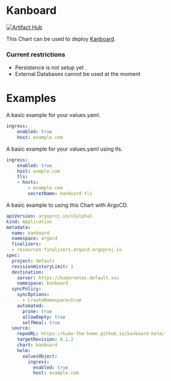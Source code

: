 # Kanboard

[![Artifact Hub](https://img.shields.io/endpoint?url=https://artifacthub.io/badge/repository/kanboard)](https://artifacthub.io/packages/search?repo=kanboard)

This Chart can be used to deploy [Kanboard](https://github.com/kanboard/kanboard).

### Current restrictions
- Persistence is not setup yet
- External Databases cannot be used at the moment


# Examples

A basic example for your values.yaml.

```yaml
ingress:
    enabled: true
    host: example.com
```

A basic example for your values.yaml using tls.
```yaml
ingress:
    enabled: true
    host: exmple.com
    tls:
    - hosts:
        - example.com
        secretName: kanboard-tls
```


A basic example to using this Chart with ArgoCD.

```yaml
apiVersion: argoproj.io/v1alpha1
kind: Application
metadata:
  name: kanboard
  namespace: argocd
  finalizers:
  - resources-finalizers.argocd.argoproj.io
spec:
  project: default
  revisionHistoryLimit: 1
  destination:
    server: https://kubernetes.default.svc
    namespace: kanboard
  syncPolicy:
    syncOptions:
      - CreateNamespace=true
    automated:
      prune: true
      allowEmpty: true
      selfHeal: true
  source:
    repoURL: https://kube-the-home.github.io/kanboard-helm/
    targetRevision: 0.1.2
    chart: kanboard
    helm:
      valuesObject:
        ingress:
          enabled: true
          host: example.com
```
